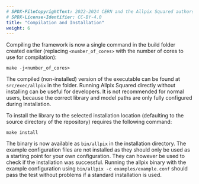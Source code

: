 ```yaml
---
# SPDX-FileCopyrightText: 2022-2024 CERN and the Allpix Squared authors
# SPDX-License-Identifier: CC-BY-4.0
title: "Compilation and Installation"
weight: 6
---
```


Compiling the framework is now a single command in the build folder created earlier (replacing `<number_of_cores>` with the
number of cores to use for compilation):

```shell
make -j<number_of_cores>
```

The compiled (non-installed) version of the executable can be found at `src/exec/allpix` in the folder. Running Allpix
Squared directly without installing can be useful for developers. It is not recommended for normal users, because the correct
library and model paths are only fully configured during installation.

To install the library to the selected installation location (defaulting to the source directory of the repository) requires
the following command:

```shell
make install
```

The binary is now available as `bin/allpix` in the installation directory. The example configuration files are not installed
as they should only be used as a starting point for your own configuration. They can however be used to check if the
installation was successful. Running the allpix binary with the example configuration using
`bin/allpix -c examples/example.conf` should pass the test without problems if a standard installation is used.
